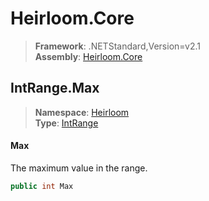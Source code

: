 # Heirloom.Core

> **Framework**: .NETStandard,Version=v2.1  
> **Assembly**: [Heirloom.Core][0]  

## IntRange.Max

> **Namespace**: [Heirloom][0]  
> **Type**: [IntRange][1]  

#### Max

The maximum value in the range.

```cs
public int Max
```

[0]: ../Heirloom.Core.md
[1]: Heirloom.IntRange.md
